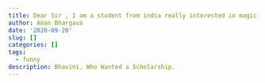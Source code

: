 ```yaml
---
title: Dear Sir , I am a student from india really interested in magic and wizard ....but don't know where to go to learn all this but then I found your website and wanted to know is this wizard and magic real ??? well if it is and you can teach  so please replay and also wanted to ask for scholarships if any regards Bhavini Class - 7 Age - 13
author: Aman Bhargava
date: '2020-09-20'
slug: []
categories: []
tags:
  - funny
description: Bhavini, Who Wanted a Scholarship.
---
```


